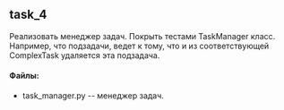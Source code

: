 ## task_4
Реализовать менеджер задач. Покрыть тестами TaskManager класс. Например, что подзадачи, ведет к тому, что и из соответствующей ComplexTask удаляется эта подзадача.

#### Файлы:
+ task_manager.py -- менеджер задач.